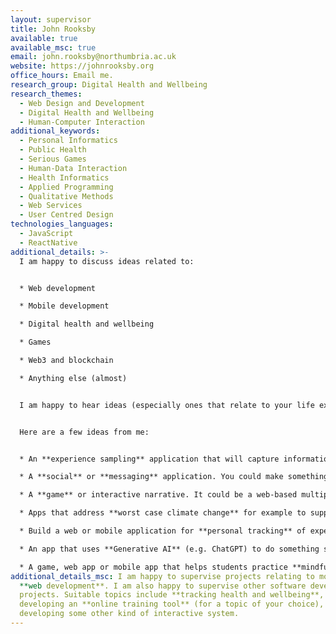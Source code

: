 ```yaml
---
layout: supervisor
title: John Rooksby
available: true
available_msc: true
email: john.rooksby@northumbria.ac.uk
website: https://johnrooksby.org
office_hours: Email me.
research_group: Digital Health and Wellbeing
research_themes:
  - Web Design and Development
  - Digital Health and Wellbeing
  - Human-Computer Interaction
additional_keywords:
  - Personal Informatics
  - Public Health
  - Serious Games
  - Human-Data Interaction
  - Health Informatics
  - Applied Programming
  - Qualitative Methods
  - Web Services
  - User Centred Design
technologies_languages:
  - JavaScript
  - ReactNative
additional_details: >-
  I am happy to discuss ideas related to:


  * Web development

  * Mobile development 

  * Digital health and wellbeing

  * Games

  * Web3 and blockchain

  * Anything else (almost)


  I am happy to hear ideas (especially ones that relate to your life experiences, hobbies, passions, outside interests, industry experience, big ideas, strange dreams, etc.).  


  Here are a few ideas from me:


  * An **experience sampling** application that will capture information about what someone is doing or thinking at random times of day (see - https://en.wikipedia.org/wiki/Experience_sampling_method).

  * A **social** or **messaging** application. You could make something similar to X (but call it Y or Threads).   

  * A **game** or interactive narrative. It could be a web-based multiplayer game or something for learning about or exploring an event, a concept, or some aspect of the world (see e.g. https://dl.acm.org/doi/10.1145/3322276.3323697 https://dl.acm.org/doi/10.1145/3418038)

  * Apps that address **worst case climate change** for example to support prepping and survivalism**.** 

  * Build a web or mobile application for **personal tracking** of expenditure, food, productivity, prayers, health conditions, etc. You might think about building upon behaviour change techniques or using intervention design methods.

  * An app that uses **Generative AI** (e.g. ChatGPT) to do something such as power a narrative based game, provide fitness coaching, or perform (mock?) project vivas. 

  * A game, web app or mobile app that helps students practice **mindfulness** techniques or improve their **wellbeing** (see e.g https://dl.acm.org/doi/10.1145/3025453.3025590 https://dl.acm.org/doi/10.1145/3334480.3382938)
additional_details_msc: I am happy to supervise projects relating to mobile and
  **web development**. I am also happy to supervise other software development
  projects. Suitable topics include **tracking health and wellbeing**,
  developing an **online training tool** (for a topic of your choice), or
  developing some other kind of interactive system.
---
```

